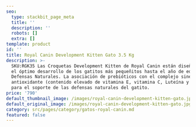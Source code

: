 ```yaml
---
seo:
  type: stackbit_page_meta
  title: ''
  description: ''
  robots: []
  extra: []
template: product
id: ''
title: Royal Canin Development Kitten Gato 3.5 Kg
description: >-
  SKU:RGK35 Las Croquetas Development Kitten de Royal Canin están diseñadas para
  el óptimo desarrollo de los gatitos más pequeñitos hasta el año de edad.
  Defensas Naturales. La asociación de prebióticos con el complejo sinérgico
  antioxidante (contenido elevado de vitamina E, vitamina C, Luteína y Taurina),
  para el soporte de las defensas naturales del gatito.
price: '790'
default_thumbnail_image: /images/royal-canin-development-kitten-gato.jpg
default_original_image: /images/royal-canin-development-kitten-gato.jpg
category: src/pages/category/gatos-royal-canin.md
featured: false
---
```

